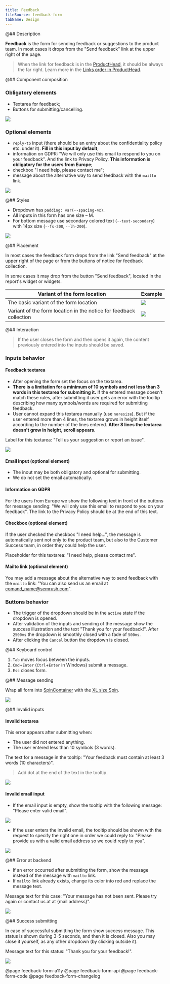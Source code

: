 ```yaml
---
title: Feedback
fileSource: feedback-form
tabName: Design
---
```


@## Description

**Feedback** is the form for sending feedback or suggestions to the product team. In most cases it drops from the "Send feedback" link at the upper right of the page.

> When the link for feedback is in the [ProductHead](/components/product-head/), it should be always the far right. Learn more in the [Links order in ProductHead](/patterns/links-order/).

@## Сomponent composition

### Obligatory elements

- Textarea for feedback;
- Buttons for submitting/cancelling.

![](static/default.png)

### Optional elements

- `reply-to` input (there should be an entry about the confidentiality policy etc. under it). **Fill in this input by default**;
- information on GDPR: "We will only use this email to respond to you on your feedback". And the link to Privacy Policy. **This information is obligatory for the users from Europe**;
- checkbox "I need help, please contact me";
- message about the alternative way to send feedback with the `mailto` link.

![](static/options.png)

@## Styles

- Dropdown has `padding: var(--spacing-4x)`.
- All inputs in this form has one size – M.
- For bottom message use secondary colored text (`--text-secondary`) with 14px size (`--fs-200`, `--lh-200`).

![](static/send-feedback-sizes.png)

@## Placement

In most cases the feedback form drops from the link "Send feedback" at the upper right of the page or from the buttons of notice for feedback collection.

In some cases it may drop from the button "Send feedback", located in the report's widget or widgets.

| Variant of the form location                                       | Example                                               |
| ------------------------------------------------------------------ | ----------------------------------------------------- |
| The basic variant of the form location                             | ![](static/send-feedback.png)        |
| Variant of the form location in the notice for feedback collection | ![](static/send-feedback-notice.png) |

@## Interaction

> If the user closes the form and then opens it again, the content previously entered into the inputs should be saved.

### Inputs behavior

#### Feedback textarea

- After opening the form set the focus on the textarea.
- **There is a limitation for a minimum of 10 symbols and not less than 3 words in this textarea for submitting it.** If the entered message doesn't match these rules, after submitting it user gets an error with the tooltip describing how many symbols/words are required for submitting feedback.
- User cannot expand this textarea manually (use `noresize`). But if the user entered more than 4 lines, the textarea grows in height itself according to the number of the lines entered. **After 8 lines the textarea doesn't grow in height, scroll appears.**

Label for this textarea: "Tell us your suggestion or report an issue".

![](static/scroll.png)

#### Email input (optional element)

- The inout may be both obligatory and optional for submitting.
- We do not set the email automatically.

#### Information on GDPR

For the users from Europe we show the following text in front of the buttons for message sending: "We will only use this email to respond to you on your feedback". The link to the Privacy Policy should be at the end of this text.

#### Checkbox (optional element)

If the user checked the checkbox "I need help...", the message is automatically sent not only to the product team, but also to the Customer Success team, in order they could help the user.

Placeholder for this textarea: "I need help, please contact me".

#### Mailto link (optional element)

You may add a message about the alternative way to send feedback with the `mailto` link: "You can also send us an email at comand_name@semrush.com".

### Buttons behavior

- The trigger of the dropdown should be in the `active` state if the dropdown is opened.
- After validation of the inputs and sending of the message show the success illustration and the text "Thank you for your feedback!". After `2500ms` the dropdown is smoothly closed with a fade of `500ms`.
- After clicking the `Cancel` button the dropdown is closed.

@## Keyboard control

1. `Tab` moves focus between the inputs.
2. `Cmd`+`Enter` (`Ctrl`+`Enter` in Windows) submit a message.
3. `Esc` closes form.

@## Message sending

Wrap all form into [SpinContainer](/components/spin-container/) with the [XL size Spin](/components/spin/).

![](static/loading.png)

@## Invalid inputs

#### Invalid textarea

This error appears after submitting when:

- The user did not entered anything.
- The user entered less than 10 symbols (3 words).

The text for a message in the tooltip: "Your feedback must contain at least 3 words (10 characters)".

> Add dot at the end of the text in the tooltip.

![](static/validation-1.png)

#### Invalid email input

- If the email input is empty, show the tooltip with the following message: "Please enter valid email".

![](static/validation-2.png)

- If the user enters the invalid email, the tooltip should be shown with the request to specify the right one in order we could reply to: "Please provide us with a valid email address so we could reply to you".

![](static/validation-3.png)

@## Error at backend

- If an error occurred after submitting the form, show the message instead of the message with `mailto` link.
- If `mailto` link already exists, change its color into red and replace the message text.

Message text for this case: "Your message has not been sent. Please try again or contact us at at {mail address}".

![](static/error.png)

@## Success submitting

In case of successful submitting the form show success message. This status is shown during 3-5 seconds, and then it is closed. Also you may close it yourself, as any other dropdown (by clicking outside it).

Message text for this status: "Thank you for your feedback!".

![](static/success.png)

@page feedback-form-a11y
@page feedback-form-api
@page feedback-form-code
@page feedback-form-changelog

